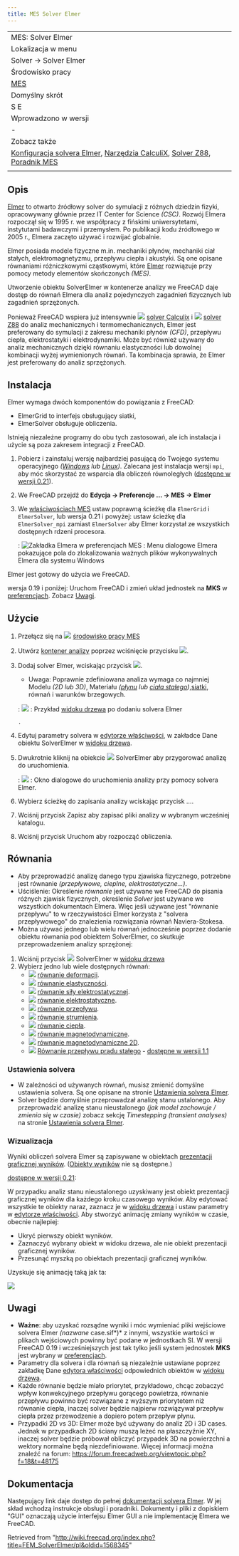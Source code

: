 ```yaml
---
title: MES Solver Elmer
---
```


|                                                                                                                                                                                                                                                                                                    |
| -------------------------------------------------------------------------------------------------------------------------------------------------------------------------------------------------------------------------------------------------------------------------------------------------- |
| MES: Solver Elmer                                                                                                                                                                                                                                                                                  |
| Lokalizacja w menu                                                                                                                                                                                                                                                                                 |
| Solver → Solver Elmer                                                                                                                                                                                                                                                                              |
| Środowisko pracy                                                                                                                                                                                                                                                                                   |
| [MES](/FEM_Workbench/pl "FEM Workbench/pl")                                                                                                                                                                                                                                                        |
| Domyślny skrót                                                                                                                                                                                                                                                                                     |
| S E                                                                                                                                                                                                                                                                                                |
| Wprowadzono w wersji                                                                                                                                                                                                                                                                               |
| -                                                                                                                                                                                                                                                                                                  |
| Zobacz także                                                                                                                                                                                                                                                                                       |
| [Konfiguracja solvera Elmer](/FEM_SolverElmer_SolverSettings/pl "FEM SolverElmer SolverSettings/pl"), [Narzędzia CalculiX](/FEM_SolverCalculixCxxtools/pl "FEM SolverCalculixCxxtools/pl"), [Solver Z88](/FEM_SolverZ88/pl "FEM SolverZ88/pl"), [Poradnik MES](/FEM_tutorial/pl "FEM tutorial/pl") |
|                                                                                                                                                                                                                                                                                                    |

## Opis

[Elmer](https://www.elmerfem.org) to otwarto źródłowy solver do symulacji z różnych dziedzin fizyki, opracowywany głównie przez IT Center for Science _(CSC)_. Rozwój Elmera rozpoczął się w 1995 r. we współpracy z fińskimi uniwersytetami, instytutami badawczymi i przemysłem. Po publikacji kodu źródłowego w 2005 r., Elmera zaczęto używać i rozwijać globalnie.

Elmer posiada modele fizyczne m.in. mechaniki płynów, mechaniki ciał stałych, elektromagnetyzmu, przepływu ciepła i akustyki. Są one opisane równaniami różniczkowymi cząstkowymi, które [Elmer](https://www.csc.fi/web/elmer) rozwiązuje przy pomocy metody elementów skończonych _(MES)_.

Utworzenie obiektu SolverElmer w kontenerze analizy we FreeCAD daje dostęp do równań Elmera dla analiz pojedynczych zagadnień fizycznych lub zagadnień sprzężonych.

Ponieważ FreeCAD wspiera już intensywnie ![](/images/FEM_SolverCalculiX.svg) [solver Calculix](/FEM_SolverCalculixCxxtools/pl "FEM SolverCalculixCxxtools/pl") i ![](/images/FEM_SolverZ88.svg) [solver Z88](/FEM_SolverZ88/pl "FEM SolverZ88/pl") do analiz mechanicznych i termomechanicznych, Elmer jest preferowany do symulacji z zakresu mechaniki płynów _(CFD)_, przepływu ciepła, elektrostatyki i elektrodynamiki. Może być również używany do analiz mechanicznych dzięki równaniu elastyczności lub dowolnej kombinacji wyżej wymienionych równań. Ta kombinacja sprawia, że Elmer jest preferowany do analiz sprzężonych.

## Instalacja

Elmer wymaga dwóch komponentów do powiązania z FreeCADː

- ElmerGrid to interfejs obsługujący siatki,
- ElmerSolver obsługuje obliczenia.

Istnieją niezależne programy do obu tych zastosowań, ale ich instalacja i użycie są poza zakresem integracji z FreeCAD.

1. Pobierz i zainstaluj wersję najbardziej pasującą do Twojego systemu operacyjnego _([Windows](https://www.nic.funet.fi/pub/sci/physics/elmer/bin/windows/) lub [Linux](https://www.nic.funet.fi/pub/sci/physics/elmer/bin/linux/Readme1st.txt))_. Zalecana jest instalacja wersji `mpi`, aby móc skorzystać ze wsparcia dla obliczeń równoległych ([dostępne w wersji 0.21](/Release_notes_0.21/pl "Release notes 0.21/pl")).
2. We FreeCAD przejdź do **Edycja → Preferencje ... → MES → Elmer**
3. We [właściwościach MES](/FEM_Preferences/pl#Elmer "FEM Preferences/pl") ustaw poprawną ścieżkę dla `ElmerGrid` i `ElmerSolver`, lub wersja 0.21 i powyżej: ustaw ścieżkę dla `ElmerSolver_mpi` zamiast `ElmerSolver` aby Elmer korzystał ze wszystkich dostępnych rdzeni procesora.

   : ![Zakładka Elmera w preferencjach MES](/images/Preferences-ElmerPath.png)
   : Menu dialogowe Elmera pokazujące pola do zlokalizowania ważnych plików wykonywalnych Elmera dla systemu Windows

Elmer jest gotowy do użycia we FreeCAD.

wersja 0.19 i poniżej: Uruchom FreeCAD i zmień układ jednostek na **MKS** w [preferencjach](/Preferences_Editor/pl#Ogólne_2 "Preferences Editor/pl"). Zobacz [Uwagi](#Uwagi).

## Użycie

1.  Przełącz się na ![](/images/Workbench_FEM.svg) [środowisko pracy MES](/FEM_Workbench/pl "FEM Workbench/pl")
2.  Utwórz [kontener analizy](/FEM_Analysis/pl "FEM Analysis/pl") poprzez wciśnięcie przycisku ![](/images/FEM_Analysis.svg).
3.  Dodaj solver Elmer, wciskając przycisk ![](/images/FEM_SolverElmer.svg).

    - Uwaga: Poprawnie zdefiniowana analiza wymaga co najmniej Modelu _(2D lub 3D)_, Materiału _([płynu](/FEM_MaterialFluid/pl "FEM MaterialFluid/pl") lub [ciała stałego](/FEM_MaterialSolid/pl "FEM MaterialSolid/pl"))_,[siatki](/FEM_MeshGmshFromShape "FEM MeshGmshFromShape"), równań i warunków brzegowych.

    : ![](/images/Elmer_typical_file_tree.png)
    : Przykład [widoku drzewa](/Tree_view/pl "Tree view/pl") po dodaniu solvera Elmer

        .

4.  Edytuj parametry solvera w [edytorze właściwości](/Property_editor/pl "Property editor/pl"), w zakładce Dane obiektu SolverElmer w [widoku drzewa](/Tree_view/pl "Tree view/pl").
5.  Dwukrotnie kliknij na obiekcie ![](/images/FEM_SolverElmer.svg) SolverElmer aby przygorować analizę do uruchomienia.

    : ![](/images/ElmerSolver_TaskPanel.png)
    : Okno dialogowe do uruchomienia analizy przy pomocy solvera Elmer.

6.  Wybierz ścieżkę do zapisania analizy wciskając przycisk ....
7.  Wciśnij przycisk Zapisz aby zapisać pliki analizy w wybranym wcześniej katalogu.
8.  Wciśnij przycisk Uruchom aby rozpocząć obliczenia.

## Równania

- Aby przeprowadzić analizę danego typu zjawiska fizycznego, potrzebne jest równanie _(przepływowe, cieplne, elektrostatyczne...)_.
- Uściślenie: Określenie _równanie_ jest używane we FreeCAD do pisania różnych zjawisk fizycznych, określenie _Solver_ jest używane we wszystkich dokumentach Elmera. Więc jeśli używane jest "równanie przepływu" to w rzeczywistości Elmer korzysta z "solvera przepływowego" do znalezienia rozwiązania równań Naviera-Stokesa.
- Można używać jednego lub wielu równań jednocześnie poprzez dodanie obiektu równania pod obiektem SolverElmer, co skutkuje przeprowadzeniem analizy sprzężonej:

1. Wciśnij przycisk ![](/images/FEM_SolverElmer.svg) SolverElmer w [widoku drzewa](/Tree_view/pl "Tree view/pl")
2. Wybierz jedno lub wiele dostępnych równań:
   - ![](/images/FEM_EquationDeformation.svg) [równanie deformacji](/FEM_EquationDeformation/pl "FEM EquationDeformation/pl").
   - ![](/images/FEM_EquationElasticity.svg) [równanie elastyczności](/FEM_EquationElasticity/pl "FEM EquationElasticity/pl").
   - ![](/images/FEM_EquationElectricforce.svg) [równanie siły elektrostatycznej](/FEM_EquationElectricforce/pl "FEM EquationElectricforce/pl").
   - ![](/images/FEM_EquationElectrostatic.svg) [równanie elektrostatyczne](/FEM_EquationElectrostatic/pl "FEM EquationElectrostatic/pl").
   - ![](/images/FEM_EquationFlow.svg) [równanie przepływu](/FEM_EquationFlow/pl "FEM EquationFlow/pl").
   - ![](/images/FEM_EquationFlux.svg) [równanie strumienia](/FEM_EquationFlux/pl "FEM EquationFlux/pl").
   - ![](/images/FEM_EquationHeat.svg) [równanie ciepła](/FEM_EquationHeat/pl "FEM EquationHeat/pl").
   - ![](/images/FEM_EquationMagnetodynamic.svg) [równanie magnetodynamiczne](/FEM_EquationMagnetodynamic/pl "FEM EquationMagnetodynamic/pl").
   - ![](/images/FEM_EquationMagnetodynamic2D.svg) [równanie magnetodynamiczne 2D](/FEM_EquationMagnetodynamic2D/pl "FEM EquationMagnetodynamic2D/pl").
   - ![](/images/FEM_EquationStaticCurrent.svg) [Równanie przepływu prądu stałego](/FEM_EquationStaticCurrent/pl "FEM EquationStaticCurrent/pl") - [dostępne w wersji 1.1](/Release_notes_1.1/pl "Release notes 1.1/pl")

### Ustawienia solvera

- W zależności od używanych równań, musisz zmienić domyślne ustawienia solvera. Są one opisane na stronie [Ustawienia solvera Elmer](/FEM_SolverElmer_SolverSettings/pl "FEM SolverElmer SolverSettings/pl").
- Solver będzie domyślnie przeprowadzał analizę stanu ustalonego. Aby przeprowadzić analizę stanu nieustalonego _(jak model zachowuje / zmienia się w czasie)_ zobacz sekcję _Timestepping (transient analyses)_ na stronie [Ustawienia solvera Elmer](</FEM_SolverElmer_SolverSettings/pl#Timestepping_(transient_analyses)> "FEM SolverElmer SolverSettings/pl").

### Wizualizacja

Wyniki obliczeń solvera Elmer są zapisywane w obiektach [prezentacji graficznej wyników](/FEM_PostPipelineFromResult/pl "FEM PostPipelineFromResult/pl"). ([Obiekty wyników](/FEM_ResultShow/pl "FEM ResultShow/pl") nie są dostępne.)

[dostępne w wersji 0.21](/Release_notes_0.21/pl "Release notes 0.21/pl"):

W przypadku analiz stanu nieustalonego uzyskiwany jest obiekt prezentacji graficznej wyników dla każdego kroku czasowego wyników. Aby edytować wszystkie te obiekty naraz, zaznacz je w [widoku drzewa](/Tree_view/pl "Tree view/pl") i ustaw parametry w [edytorze właściwości](/Property_editor/pl "Property editor/pl").
Aby stworzyć animację zmiany wyników w czasie, obecnie najlepiej:

- Ukryć pierwszy obiekt wyników.
- Zaznaczyć wybrany obiekt w widoku drzewa, ale nie obiekt prezentacji graficznej wyników.
- Przesunąć myszką po obiektach prezentacji graficznej wyników.

Uzyskuje się animację taką jak ta:

![](/images/ElmerSolver_TransientAnalysis.gif)

## Uwagi

- **Ważne**: aby uzyskać rozsądne wyniki i móc wymieniać pliki wejściowe solvera Elmer _(nazwane_ case.sif*)* z innymi, wszystkie wartości w plikach wejściowych powinny być podane w jednostkach SI. W wersji FreeCAD 0.19 i wcześniejszych jest tak tylko jeśli system jednostek **MKS** jest wybrany w [preferencjach](/Preferences_Editor/pl#Ogólne_2 "Preferences Editor/pl").
- Parametry dla solvera i dla równań są niezależnie ustawiane poprzez zakładkę Dane [edytora właściwości](/Property_editor/pl "Property editor/pl") odpowiednich obiektów w [widoku drzewa](/Tree_view/pl "Tree view/pl").
- Każde równanie będzie miało priorytet, przykładowo, chcąc zobaczyć wpływ konwekcyjnego przepływu gorącego powietrza, równanie przepływu powinno być rozwiązane z wyższym priorytetem niż równanie ciepła, inaczej solver będzie najpierw rozwiązywał przepływ ciepła przez przewodzenie a dopiero potem przepływ płynu.
- Przypadki 2D vs 3D: Elmer może być używany do analiz 2D i 3D cases. Jednak w przypadkach 2D ściany muszą leżeć na płaszczyźnie XY, inaczej solver będzie próbował obliczyć przypadek 3D na powierzchni a wektory normalne będą niezdefiniowane. Więcej informacji można znaleźć na forum: <https://forum.freecadweb.org/viewtopic.php?f=18&t=48175>

## Dokumentacja

Następujący link daje dostęp do pełnej [dokumentacji solvera Elmer](https://www.nic.funet.fi/pub/sci/physics/elmer/doc/). W jej skład wchodzą instrukcje obsługi i poradniki. Dokumenty i pliki z dopiskiem "GUI" oznaczają użycie interfejsu Elmer GUI a nie implementację Elmera we FreeCAD.

Retrieved from "<http://wiki.freecad.org/index.php?title=FEM_SolverElmer/pl&oldid=1568345>"
